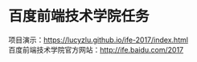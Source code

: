 # 百度前端技术学院任务 <br>
 项目演示：https://lucyzlu.github.io/ife-2017/index.html<br>
 百度前端技术学院官方网站：http://ife.baidu.com/2017
 
